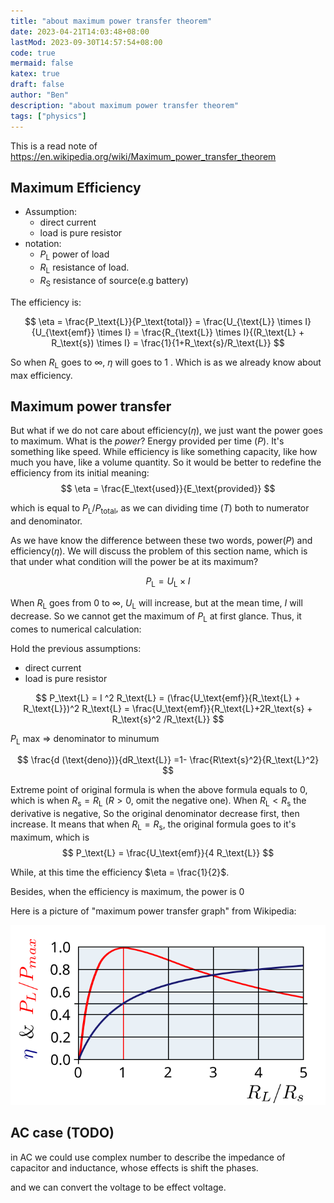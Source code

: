 ```yaml
---
title: "about maximum power transfer theorem"
date: 2023-04-21T14:03:48+08:00
lastMod: 2023-09-30T14:57:54+08:00
code: true
mermaid: false
katex: true
draft: false
author: "Ben"
description: "about maximum power transfer theorem"
tags: ["physics"]
---
```


This is a read note of <https://en.wikipedia.org/wiki/Maximum_power_transfer_theorem>

## Maximum Efficiency
* Assumption:
    * direct current
    * load is pure resistor
* notation:
    + $P_\text{L}$ power of load
    + $R_\text{L}$ resistance of load.
    + $R_\text{S}$ resistance of source(e.g battery)

The efficiency is:

$$
\eta = \frac{P_\text{L}}{P_\text{total}}
= \frac{U_{\text{L}} \times I}{U_{\text{emf}} \times I}
= \frac{R_{\text{L}} \times I}{(R_\text{L} + R_\text{s}) \times I}
= \frac{1}{1+R_\text{s}/R_\text{L}}
$$

So when $R_\text{L}$ goes to $\infty$, $\eta$ will goes to $1$ . Which is as we already know about max efficiency.

## Maximum power transfer
But what if we do not care about efficiency($\eta$), we just want the power goes to maximum. What is the *power*? Energy provided per time ($P$). It's something like speed. While efficiency is like something capacity, like how much you have, like a volume quantity. So it would be better to redefine the efficiency from its initial meaning:
$$
\eta = \frac{E_\text{used}}{E_\text{provided}} 
$$

which is equal to $P_\text{L}/P_\text{total}$, as we can dividing time ($T$) both to numerator and denominator.

As we have know the difference between these two words, power($P$) and efficiency($\eta$). We will discuss the problem of this section name, which is that under what condition will the power be at its maximum?

$$
P_\text{L} = U_\text{L}  \times  I
$$

When $R_\text{L}$ goes from $0$ to $\infty$, $U_\text{L}$ will increase, but at the mean time, $I$ will decrease. So we cannot get the maximum of $P_\text{L}$ at first glance. Thus, it comes to numerical calculation:

Hold the previous assumptions:

* direct current
* load is pure resistor

$$
P_\text{L} = I ^2 R_\text{L}
= (\frac{U_\text{emf}}{R_\text{L} + R_\text{L}})^2 R_\text{L}
= \frac{U_\text{emf}}{R_\text{L}+2R_\text{s} + R_\text{s}^2 /R_\text{L}}
$$

$P_\text{L}$ max $\Rightarrow$ denominator to minumum

$$
\frac{d (\text{deno})}{dR_\text{L}} =1- \frac{R\text{s}^2}{R_\text{L}^2}
$$

Extreme point of original formula is when the above formula equals to $0$, which is when $R_\text{s} = R_\text{L}$ ($R>0$, omit the negative one). When $R_\text{L} < R_\text{s}$ the derivative is negative, So the original denominator decrease first, then increase. It means that when $R_\text{L} = R_\text{s}$, the original formula goes to it's maximum, which is
$$
P_\text{L} = \frac{U_\text{emf}}{4 R_\text{L}}
$$

While, at this time the efficiency $\eta = \frac{1}{2}$.

Besides, when the efficiency is maximum, the power is $0$

Here is a picture of "maximum power transfer graph" from Wikipedia:

![](./figures/Maximum_Power_Transfer_Graph.svg)

## AC case (TODO)
in AC we could use complex number to describe the impedance of capacitor and inductance, whose effects is shift the phases.

and we can convert the voltage to be effect voltage.
